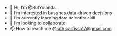- 👋 Hi, I’m @RutYolanda
- 👀 I’m interested in bussines data-driven decisions
- 🌱 I’m currently learning data scientist skill
- 💞️ I’m looking to collaborate
- 📫 How to reach me @ruth.carfissa17@gmail.com

<!---
RutYolanda/RutYolanda is a ✨ special ✨ repository because its `README.md` (this file) appears on your GitHub profile.
You can click the Preview link to take a look at your changes.
--->
